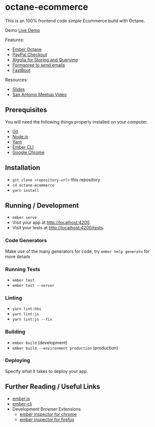 # octane-ecommerce

This is an 100% frontend code simple Ecommerce build with Octane.

Demo
[Live Demo](https://octane-ecommerce.herokuapp.com/)

Features:
- [Ember Octane](https://octane-guides-preview.emberjs.com/release/getting-started/quick-start/)
- [PayPal Checkout](https://developer.paypal.com/)
- [Algolia for Storing and Querying](https://www.algolia.com/doc/guides/getting-started/how-algolia-works/)
- [Formspree to send emails](https://formspree.io/)
- [FastBoot](https://ember-fastboot.com/)

Resources:
- [Slides](https://docs.google.com/presentation/d/1YaG26Fj-tVjyFV8LvQJkfIH89-HYdkfHfhdRz3bC2-k/edit#slide=id.g56ccd9a7f0_0_33)
- [San Antonio Meetup Video](https://www.youtube.com/watch?v=KnkWs18V9dA&t=1123s)



## Prerequisites

You will need the following things properly installed on your computer.

* [Git](https://git-scm.com/)
* [Node.js](https://nodejs.org/)
* [Yarn](https://yarnpkg.com/)
* [Ember CLI](https://ember-cli.com/)
* [Google Chrome](https://google.com/chrome/)

## Installation

* `git clone <repository-url>` this repository
* `cd octane-ecommerce`
* `yarn install`

## Running / Development

* `ember serve`
* Visit your app at [http://localhost:4200](http://localhost:4200).
* Visit your tests at [http://localhost:4200/tests](http://localhost:4200/tests).

### Code Generators

Make use of the many generators for code, try `ember help generate` for more details

### Running Tests

* `ember test`
* `ember test --server`

### Linting

* `yarn lint:hbs`
* `yarn lint:js`
* `yarn lint:js --fix`

### Building

* `ember build` (development)
* `ember build --environment production` (production)

### Deploying

Specify what it takes to deploy your app.

## Further Reading / Useful Links

* [ember.js](https://emberjs.com/)
* [ember-cli](https://ember-cli.com/)
* Development Browser Extensions
  * [ember inspector for chrome](https://chrome.google.com/webstore/detail/ember-inspector/bmdblncegkenkacieihfhpjfppoconhi)
  * [ember inspector for firefox](https://addons.mozilla.org/en-US/firefox/addon/ember-inspector/)

